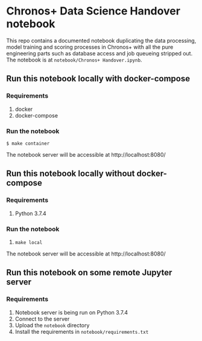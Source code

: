 # Chronos+ Data Science Handover notebook

This repo contains a documented notebook duplicating the data processing, model training and scoring processes in Chronos+ with all the pure engineering parts such as database access and job queueing stripped out. The notebook is at `notebook/Chronos+ Handover.ipynb`.


## Run this notebook locally with docker-compose

### Requirements

1. docker
2. docker-compose 

### Run the notebook

`$ make container`

The notebook server will be accessible at http://localhost:8080/

## Run this notebook locally without docker-compose

### Requirements

1. Python 3.7.4

### Run the notebook

1. `make local`

The notebook server will be accessible at http://localhost:8080/

## Run this notebook on some remote Jupyter server

### Requirements

1. Notebook server is being run on Python 3.7.4
2. Connect to the server
3. Upload the `notebook` directory
4. Install the requirements in `notebook/requirements.txt`
